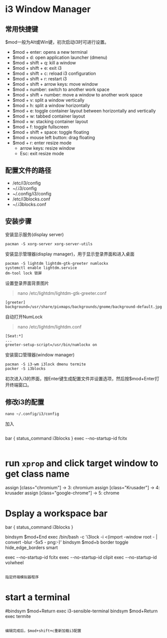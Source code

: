 # i3 Window Manager

## 常用快捷键
$mod一般为Alt或Win键，初次启动i3时可进行设置。
* $mod + enter: opens a new terminal
* $mod + d: open application launcher (dmenu)
* $mod + shift + q: kill a window
* $mod + shift + e: exit i3
* $mod + shift + c: reload i3 configuration
* $mod + shift + r: restart i3
* $mod + shift + arrow keys: move window
* $mod + number: switch to another work space
* $mod + shift + number: move a window to another work space
* $mod + v: split a window vertically
* $mod + h: split a window horizontally
* $mod + e: toggle container layout between horizontally and vertically
* $mod + w: tabbed container layout
* $mod + w: stacking container layout
* $mod + f: toggle fullscreen
* $mod + shift + space: toggle floating
* $mod + mouse left button: drag floating
* $mod + r: enter resize mode
  * arrow keys: resize window
  * Esc: exit resize mode

## 配置文件的路径

* /etc/i3/config
* ~/.i3/config
* ~/.config/i3/config
* /etc/i3blocks.conf
* ~/.i3blocks.conf

## 安装步骤

安装显示服务(display server)
```
pacman -S xorg-server xorg-server-utils
```

安装显示管理器(display manager)，用于显示登录界面和进入桌面
```
pacman -S lightdm lightdm-gtk-greeter numlockx
systemctl enable lightdm.service
dm-tool lock 锁屏
```
设置登录界面背景图片
> nano /etc/lightdm/lightdm-gtk-greeter.conf
```
[greeter]
background=/usr/share/pixmaps/backgrounds/gnome/background-default.jpg
```

自动打开NumLock
> nano /etc/lightdm/lightdm.conf
```
[Seat:*]
...
greeter-setup-script=/usr/bin/numlockx on
```

安装窗口管理器(window manager)
```
pacman -S i3-wm i3lock dmenu termite
packer -S i3blocks
```

初次进入i3的界面，按Enter键生成配置文件并设置选项，然后按$mod+Enter打开终端窗口。

## 修改i3的配置
```
nano ~/.config/i3/config
```
加入
> ```
  bar {
          status_command i3blocks
  }
  exec --no-startup-id fcitx
```

```
# run `xprop` and click target window to get class name
assign [class="chromium"]  →  3: chromium
assign [class="Krusader"]  →  4: krusader
assign [class="google-chrome"]  →  5: chrome

# Dsplay a workspace bar
bar {
        status_command i3blocks
}

bindsym $mod+End exec /bin/bash -c 'i3lock -i <(import -window root - | convert -blur -5x5 - png:-)'
bindsym $mod+b border toggle
hide_edge_borders smart

exec --no-startup-id fcitx
exec --no-startup-id clipit
exec --no-startup-id volwheel
```

指定终端模拟器程序
```
# start a terminal
#bindsym $mod+Return exec i3-sensible-terminal
bindsym $mod+Return exec termite
```

编辑完成后，$mod+shift+c重新加载i3配置
